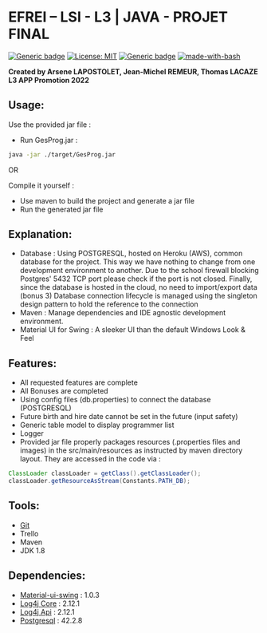 # EFREI – LSI - L3 | JAVA - PROJET FINAL

[![Generic badge](https://img.shields.io/badge/Build-Passing-color.svg)](https://shields.io/)
[![License: MIT](https://img.shields.io/badge/License-MIT-color.svg)](https://opensource.org/licenses/MIT)
[![Generic badge](https://img.shields.io/badge/Contributors-3-red.svg)](https://shields.io/)
[![made-with-bash](https://img.shields.io/badge/Made%20with-Java-1f425f.svg)](https://www.gnu.org/software/bash/)

**Created by Arsene LAPOSTOLET, Jean-Michel REMEUR, Thomas LACAZE**
__L3 APP Promotion 2022__

## Usage: 

Use the provided jar file :
- Run GesProg.jar :

```bash
java -jar ./target/GesProg.jar
```

OR

Compile it yourself : 
- Use maven to build the project and generate a jar file
- Run the generated jar file

## Explanation: 
- Database : Using POSTGRESQL, hosted on Heroku (AWS), common database for the project.
  This way we have nothing to change from one development environment to another. 
  Due to the school firewall blocking Postgres' 5432 TCP port please check if the port is not closed.
  Finally, since the database is hosted in the cloud, no need to import/export data (bonus 3)
  Database connection lifecycle is managed using the singleton design pattern to hold the reference to the connection
- Maven : Manage dependencies and IDE agnostic development environment.
- Material UI for Swing : A sleeker UI than the default Windows Look & Feel

## Features:
- All requested features are complete
- All Bonuses are completed
- Using config files (db.properties) to connect the database (POSTGRESQL)
- Future birth and hire date cannot be set in the future (input safety)
- Generic table model to display programmer list
- Logger
- Provided jar file properly packages resources (.properties files and images) in the
src/main/resources as instructed by maven directory layout. They are accessed in the code via :

```java
ClassLoader classLoader = getClass().getClassLoader();
classLoader.getResourceAsStream(Constants.PATH_DB);
```

## Tools:
- [Git](https://framagit.org/Ombrelin/java-tp3) 
- Trello
- Maven
- JDK 1.8

## Dependencies:
- [Material-ui-swing](https://search.maven.org/artifact/io.github.vincenzopalazzo/material-ui-swing/1.0.3/jar) : 1.0.3
- [Log4j Core](https://mvnrepository.com/artifact/org.apache.logging.log4j/log4j-core) : 2.12.1
- [Log4j Api](https://mvnrepository.com/artifact/org.apache.logging.log4j/log4j-api) : 2.12.1
- [Postgresql](https://mvnrepository.com/artifact/org.postgresql/postgresql) : 42.2.8